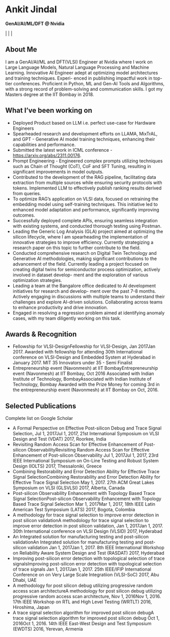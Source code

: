 # Ankit Jindal

**GenAI/AI/ML/DFT @ Nvidia**

|  |  | 

## About Me

I am a GenAI/AI/ML and DFT(VLSI) Engineer at Nvidia where I work on Large Language Models, Natural Language Processing and Machine Learning. Innovative AI Engineer adept at optimizing model architectures and training techniques. Experi- enced in publishing impactful work in top-tier conferences. Proficient in Python, ML and Gen-AI Tools and Algorithms, with a strong record of problem-solving and communication skills. I got my Masters degree at the IIT Bombay in 2018.

## What I’ve been working on

- Deployed Product based on LLM i.e. perfect use-case for Hardware Engineers 
- Spearheaded research and development efforts on LLAMA, MixTrAL, and GPT - Generative AI model training techniques, enhancing their capabilities and performance.
- Submitted the latest work in ICML conference - https://arxiv.org/abs/2311.00176.
- Prompt Engineering - Engineered complex prompts utilizing techniques such as Chain of Thought (CoT), CoF and SFT Tuning, resulting in significant improvements in model outputs.
- Contributed to the development of the RAG pipeline, facilitating data extraction from multiple sources while ensuring security protocols with tokens. Implemented LLM to effectively publish ranking results derived from queries.
- To optimize RAG’s application on VLSI data, focused on retraining the embedding model using self-training techniques. This initiative led to enhanced model adaptation and performance, significantly improving outcomes.
- Successfully deployed complete APIs, ensuring seamless integration with existing systems, and conducted thorough testing using Postman.
- Leading the Generic Log Analysis (GLA) project aimed at optimizing the silicon lifecycle, where I am spearheading the implementation of innovative strategies to improve efficiency. Currently strategizing a research paper on this topic to further contribute to the field.
- Conducted comprehensive research on Digital Twin Technology and Generative AI methodologies, making significant contributions to the advancement of the field. Currently leading a project focused on creating digital twins for semiconductor process optimization, actively involved in dataset develop- ment and the exploration of various optimization strategies.
- Leading a team at the Bangalore office dedicated to AI development initiatives for research and develop- ment over the past 7-8 months. Actively engaging in discussions with multiple teams to understand their challenges and explore AI-driven solutions. Collaborating across teams to enhance productivity and drive innovation.
- Engaged in resolving a regression problem aimed at identifying anomaly cases, with my team diligently working on this task.

## Awards & Recognition

- Fellowship for VLSI-DesignFellowship for VLSI-Design, Jan 2017Jan 2017. Awarded with fellowship for attending 30th International conference on VLSI-Design and Embedded System at Hyderabad in January 2017. MIT 35 Innovators under 35 - Semi Finalist
- Entrepreneurship event (Navonmesh) at IIT BombayEntrepreneurship event (Navonmesh) at IIT Bombay, Oct 2016
  Associated with Indian Institute of Technology, BombayAssociated with Indian Institute of Technology, Bombay
  Awarded with the Prize Money for coming 3rd in the entrepreneurship event (Navonmesh) at IIT Bombay on Oct, 2016. 


## Selected Publications

Complete list on Google Scholar

- A Formal Perspective on Effective Post-silicon Debug and Trace Signal Selection, Jul 1, 2017Jul 1, 2017, 21st International Symposium on VLSI Design and Test (VDAT) 2017, Roorkee, India
- Revisiting Random Access Scan for Effective Enhancement of Post-silicon ObservabilityRevisiting Random Access Scan for Effective Enhancement of Post-silicon Observability
Jul 1, 2017Jul 1, 2017, 23rd IEEE International Symposium on On-Line Testing and Robust System Design (IOLTS) 2017, Thessaloniki, Greece
- Combining Restorability and Error Detection Ability for Effective Trace Signal SelectionCombining Restorability and Error Detection Ability for Effective Trace Signal Selection
May 1, 2017. 27th ACM Great Lakes Symposium on VLSI (GLSVLSI) 2017, Alberta, Canada
- Post-silicon Observability Enhancement with Topology Based Trace Signal SelectionPost-silicon Observability Enhancement with Topology Based Trace Signal Selection
Mar 1, 2017Mar 1, 2017, 18th IEEE Latin American Test Symposium (LATS) 2017, Bogota, Colombia
- A methodology for trace signal selection to improve error detection in post silicon validationA methodology for trace signal selection to improve error detection in post silicon validation, Jan 1, 2017Jan 1, 2017. 30th International conference on VLSI Design (VLSID) 2017, Hyderabad
- An Integrated solution for manufacturing testing and post-silicon validationAn Integrated solution for manufacturing testing and post-silicon validation
Jan 1, 2017Jan 1, 2017. 8th IEEE International Workshop on Reliability Aware System Design and Test (RASDAT) 2017, Hyderabad
- Improving post-silicon error detection with topological selection of trace signalsImproving post-silicon error detection with topological selection of trace signals
Jan 1, 2017Jan 1, 2017. 25th IEEE/IFIP International Conference on on Very Large Scale Integratiion (VLSI-SoC) 2017, Abu Dhabi, UAE
- A methodology for post silicon debug utilizing progressive random access scan architectureA methodology for post silicon debug utilizing progressive random access scan architecture, Nov 1, 2016Nov 1, 2016. 17th IEEE Workshop on RTL and High Level Testing (WRTLT) 2016, Hiroshima, Japan
- A trace signal selection algorithm for improved post silicon debugA trace signal selection algorithm for improved post silicon debug
Oct 1, 2016Oct 1, 2016. 14th IEEE East-West Design and Test Symposium (EWDTS) 2016, Yerevan, Armenia
